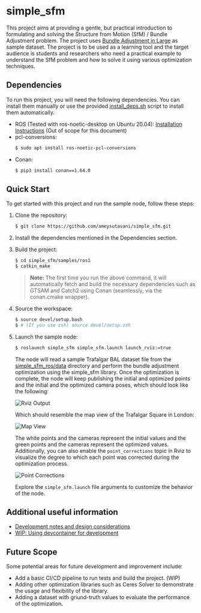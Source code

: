 # simple_sfm

This project aims at providing a gentle, but practical introduction to formulating and solving the Structure from Motion (SfM) / Bundle Adjustment problem. The project uses [Bundle Adjustment in Large](https://grail.cs.washington.edu/projects/bal/) as sample dataset. The project is to be used as a learning tool and the target audience is students and researchers who need a practical example to understand the SfM problem and how to solve it using various optimization techniques.

## Dependencies
To run this project, you will need the following dependencies. You can install them manually or use the provided [install_deps.sh](install_deps.sh) script to install them automatically.
- ROS (Tested with ros-noetic-desktop on Ubuntu 20.04): [Installation Instructions](http://wiki.ros.org/noetic/Installation/Ubuntu) (Out of scope for this document)
- pcl-conversions:
  ```sh
  $ sudo apt install ros-noetic-pcl-conversions
  ```
- Conan:
  ```sh
  $ pip3 install conan==1.64.0
  ```

## Quick Start
To get started with this project and run the sample node, follow these steps:
1. Clone the repository:
   ```sh
   $ git clone https://github.com/ameysutavani/simple_sfm.git
   ```
1. Install the dependencies mentioned in the Dependencies section.
1. Build the project:
   ```sh
   $ cd simple_sfm/samples/ros1
   $ catkin_make
   ```
   > **Note:** The first time you run the above command, it will automatically fetch and build the necessary dependencies such as GTSAM and Catch2 using Conan (seamlessly, via the conan.cmake wrapper).

1. Source the workspace:
   ```sh
   $ source devel/setup.bash
   $ # (If you use zsh) source devel/setup.zsh
1. Launch the sample node:
    ```sh
    $ roslaunch simple_sfm simple_sfm.launch launch_rviz:=true
    ```

   The node will read a sample Trafalgar BAL dataset file from the [simple_sfm_ros/data](samples/ros1/src/simple_sfm_ros/data) directory and perform the bundle adjustment optimization using the simple_sfm library. Once the optimization is complete, the node will keep publishing the initial and optimized points and the initial and the optimized camera poses, which should look like the following:

    ![Rviz Output](docs/rviz_output.png)

    Which should resemble the map view of the Trafalgar Square in London:

    ![Map View](docs/map_view.png)

     The white points and the cameras represent the initial values and the green points and the cameras represent the optimized values. Additionally, you can also enable the `point_corrections` topic in Rviz to visualize the degree to which each point was corrected during the optimization process.

    ![Point Corrections](docs/point_corrections.png)

    Explore the `simple_sfm.launch` file arguments to customize the behavior of the node.

## Additional useful information
- [Development notes and design considerations](docs/development.md)
- [WIP: Using devcontainer for development](docs/devcontainer.md)

## Future Scope
Some potential areas for future development and improvement include:
- Add a basic CI/CD pipeline to run tests and build the project. (WIP)
- Adding other optimization libraries such as Ceres Solver to demonstrate the usage and flexibility of the library.
- Adding a dataset with griund-truth values to evaluate the performance of the optimization.
